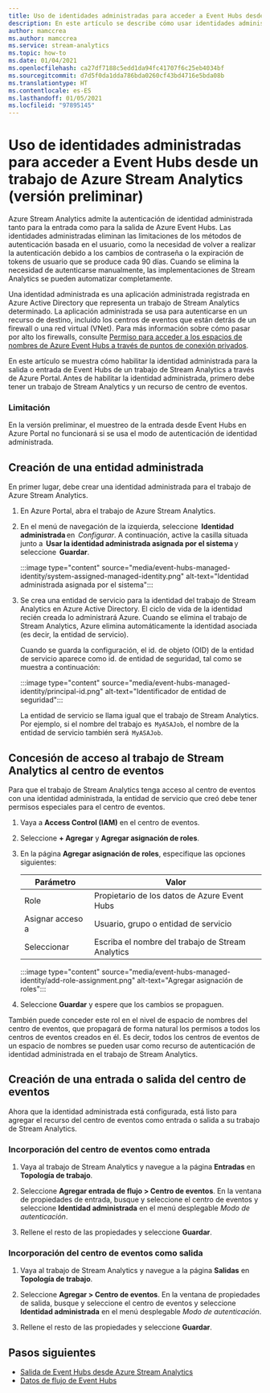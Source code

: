 ```yaml
---
title: Uso de identidades administradas para acceder a Event Hubs desde un trabajo de Azure Stream Analytics (versión preliminar)
description: En este artículo se describe cómo usar identidades administradas para autenticar su trabajo de Azure Stream Analytics en la entrada y la salida de Azure Event Hubs.
author: mamccrea
ms.author: mamccrea
ms.service: stream-analytics
ms.topic: how-to
ms.date: 01/04/2021
ms.openlocfilehash: ca27df7188c5edd1da94fc41707f6c25eb4034bf
ms.sourcegitcommit: d7d5f0da1dda786bda0260cf43bd4716e5bda08b
ms.translationtype: HT
ms.contentlocale: es-ES
ms.lasthandoff: 01/05/2021
ms.locfileid: "97895145"
---
```

# <a name="use-managed-identities-to-access-event-hubfrom-an-azure-stream-analytics-job-preview"></a>Uso de identidades administradas para acceder a Event Hubs desde un trabajo de Azure Stream Analytics (versión preliminar)

Azure Stream Analytics admite la autenticación de identidad administrada tanto para la entrada como para la salida de Azure Event Hubs. Las identidades administradas eliminan las limitaciones de los métodos de autenticación basada en el usuario, como la necesidad de volver a realizar la autenticación debido a los cambios de contraseña o la expiración de tokens de usuario que se produce cada 90 días. Cuando se elimina la necesidad de autenticarse manualmente, las implementaciones de Stream Analytics se pueden automatizar completamente.  

Una identidad administrada es una aplicación administrada registrada en Azure Active Directory que representa un trabajo de Stream Analytics determinado. La aplicación administrada se usa para autenticarse en un recurso de destino, incluido los centros de eventos que están detrás de un firewall o una red virtual (VNet). Para más información sobre cómo pasar por alto los firewalls, consulte [Permiso para acceder a los espacios de nombres de Azure Event Hubs a través de puntos de conexión privados](../event-hubs/private-link-service.md#trusted-microsoft-services).

En este artículo se muestra cómo habilitar la identidad administrada para la salida o entrada de Event Hubs de un trabajo de Stream Analytics a través de Azure Portal. Antes de habilitar la identidad administrada, primero debe tener un trabajo de Stream Analytics y un recurso de centro de eventos.

### <a name="limitation"></a>Limitación
En la versión preliminar, el muestreo de la entrada desde Event Hubs en Azure Portal no funcionará si se usa el modo de autenticación de identidad administrada.

## <a name="create-a-managedidentity"></a>Creación de una entidad administrada  

En primer lugar, debe crear una identidad administrada para el trabajo de Azure Stream Analytics.  

1. En Azure Portal, abra el trabajo de Azure Stream Analytics.  

1. En el menú de navegación de la izquierda, seleccione  **Identidad administrada** en  *Configurar*. A continuación, active la casilla situada junto a  **Usar la identidad administrada asignada por el sistema** y seleccione  **Guardar**.

   :::image type="content" source="media/event-hubs-managed-identity/system-assigned-managed-identity.png" alt-text="Identidad administrada asignada por el sistema":::  

1. Se crea una entidad de servicio para la identidad del trabajo de Stream Analytics en Azure Active Directory. El ciclo de vida de la identidad recién creada lo administrará Azure. Cuando se elimina el trabajo de Stream Analytics, Azure elimina automáticamente la identidad asociada (es decir, la entidad de servicio).  

   Cuando se guarda la configuración, el id. de objeto (OID) de la entidad de servicio aparece como id. de entidad de seguridad, tal como se muestra a continuación:  

   :::image type="content" source="media/event-hubs-managed-identity/principal-id.png" alt-text="Identificador de entidad de seguridad":::

   La entidad de servicio se llama igual que el trabajo de Stream Analytics. Por ejemplo, si el nombre del trabajo es  `MyASAJob`, el nombre de la entidad de servicio también será  `MyASAJob`.  

## <a name="grant-the-stream-analytics-job-permissionsto-access-the-event-hub"></a>Concesión de acceso al trabajo de Stream Analytics al centro de eventos

Para que el trabajo de Stream Analytics tenga acceso al centro de eventos con una identidad administrada, la entidad de servicio que creó debe tener permisos especiales para el centro de eventos.

1. Vaya a **Access Control (IAM)** en el centro de eventos.

1. Seleccione **+ Agregar** y **Agregar asignación de roles**.

1. En la página **Agregar asignación de roles**, especifique las opciones siguientes:

   |Parámetro|Valor|
   |---------|-----|
   |Role|Propietario de los datos de Azure Event Hubs|
   |Asignar acceso a|Usuario, grupo o entidad de servicio|
   |Seleccionar|Escriba el nombre del trabajo de Stream Analytics|

   :::image type="content" source="media/event-hubs-managed-identity/add-role-assignment.png" alt-text="Agregar asignación de roles":::

1. Seleccione **Guardar** y espere que los cambios se propaguen.

También puede conceder este rol en el nivel de espacio de nombres del centro de eventos, que propagará de forma natural los permisos a todos los centros de eventos creados en él. Es decir, todos los centros de eventos de un espacio de nombres se pueden usar como recurso de autenticación de identidad administrada en el trabajo de Stream Analytics.

## <a name="create-anevent-hub-input-or-output"></a>Creación de una entrada o salida del centro de eventos  

Ahora que la identidad administrada está configurada, está listo para agregar el recurso del centro de eventos como entrada o salida a su trabajo de Stream Analytics.  

### <a name="add-the-event-hub-as-an-input"></a>Incorporación del centro de eventos como entrada 

1. Vaya al trabajo de Stream Analytics y navegue a la página **Entradas** en **Topología de trabajo**.

1. Seleccione **Agregar entrada de flujo > Centro de eventos**. En la ventana de propiedades de entrada, busque y seleccione el centro de eventos y seleccione **Identidad administrada** en el menú desplegable *Modo de autenticación*.

1. Rellene el resto de las propiedades y seleccione **Guardar**.

### <a name="add-the-event-hub-as-an-output"></a>Incorporación del centro de eventos como salida

1. Vaya al trabajo de Stream Analytics y navegue a la página **Salidas** en **Topología de trabajo**.

1. Seleccione **Agregar > Centro de eventos**. En la ventana de propiedades de salida, busque y seleccione el centro de eventos y seleccione **Identidad administrada** en el menú desplegable *Modo de autenticación*.

1. Rellene el resto de las propiedades y seleccione **Guardar**.

## <a name="next-steps"></a>Pasos siguientes

* [Salida de Event Hubs desde Azure Stream Analytics](event-hubs-output.md)
* [Datos de flujo de Event Hubs](stream-analytics-define-inputs.md#stream-data-from-event-hubs)
